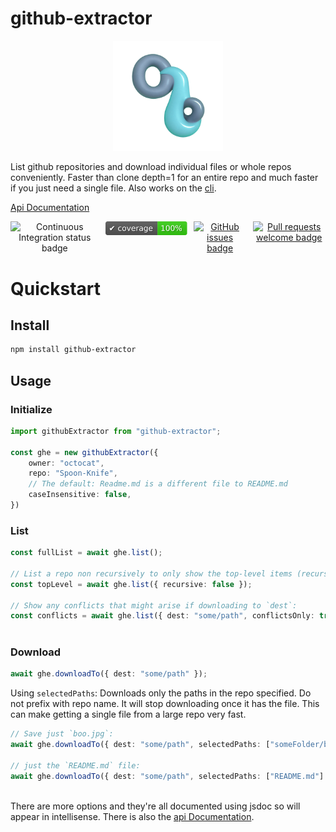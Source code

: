 
# github-extractor

<div align="center">
    <img src="./media/logo-1024.webp" alt="header logo: Github Extractor" width="35%" height="35%">
</div>



List github repositories and download individual files or whole repos conveniently. Faster than clone depth=1 for an entire repo and much faster if you just need a single file. Also works on the [cli](https://github.com/bn-l/GithubExtractorCLI).

[Api Documentation](https://bn-l.github.io/GithubExtractor/api/GithubExtractor/)
 
<div align="center" style="display: flex; justify-content: center; gap: 10px;">
<img src="https://github.com/bn-l/GithubExtractor/actions/workflows/ci.yml/badge.svg" alt="Continuous Integration status badge">   <a href="coverage/coverage.txt"><img src="./media/coverage-badge.svg" alt="Code coverage badge"></a>  <a href="https://github.com/bn-l/GithubExtractor/issues"><img src="https://img.shields.io/github/issues/bn-l/GithubExtractor" alt="GitHub issues badge"></a>  <a href="https://docs.github.com/en/pull-requests/collaborating-with-pull-requests/proposing-changes-to-your-work-with-pull-requests/creating-a-pull-request"> <img src="https://img.shields.io/badge/PRs-welcome-brightgreen.svg?style=flat" alt="Pull requests welcome badge"> </a>
</div>









# Quickstart

## Install

```bash
npm install github-extractor
```

## Usage 

### Initialize



```typescript
import githubExtractor from "github-extractor";

const ghe = new githubExtractor({
    owner: "octocat",
    repo: "Spoon-Knife",
    // The default: Readme.md is a different file to README.md
    caseInsensitive: false, 
})
```

### List

 ```typescript
 const fullList = await ghe.list();
 
 // List a repo non recursively to only show the top-level items (recursive is true by default):
 const topLevel = await ghe.list({ recursive: false }); 
 
 // Show any conflicts that might arise if downloading to `dest`:
 const conflicts = await ghe.list({ dest: "some/path", conflictsOnly: true });
    
 ```

### Download

```typescript
await ghe.downloadTo({ dest: "some/path" });
```

Using `selectedPaths`:
Downloads only the paths in the repo specified. Do not prefix with repo name. It will 
stop downloading once it has the file. This can make getting a single file from a large 
repo very fast.

```typescript
// Save just `boo.jpg`:
await ghe.downloadTo({ dest: "some/path", selectedPaths: ["someFolder/boo.jpg"] });

// just the `README.md` file: 
await ghe.downloadTo({ dest: "some/path", selectedPaths: ["README.md"] });
   
```


There are more options and they're all documented using jsdoc so will appear in intellisense.
There is also the [api Documentation](https://bn-l.github.io/GithubExtractor/api/GithubExtractor/).



